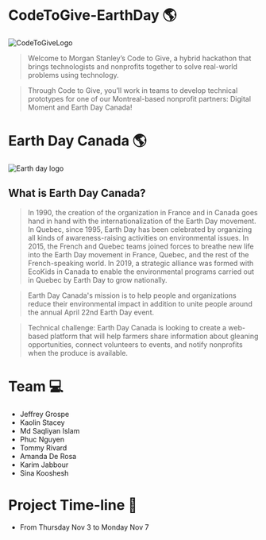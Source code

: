 # CodeToGive-EarthDay :earth_americas:
![CodeToGiveLogo][LOGO]
> Welcome to Morgan Stanley’s Code to Give, a hybrid hackathon that brings technologists and nonprofits together to solve real-world problems using technology.

> Through Code to Give, you’ll work in teams to develop technical prototypes for one of our Montreal-based nonprofit partners: Digital Moment and Earth Day Canada!


# Earth Day Canada :earth_americas:
![Earth day logo][LOGO2]
## What is Earth Day Canada?
> In 1990, the creation of the organization in France and in Canada goes hand in hand with the internationalization of the Earth Day movement. In Quebec, since 1995, Earth Day has been celebrated by organizing all kinds of awareness-raising activities on environmental issues. In 2015, the French and Quebec teams joined forces to breathe new life into the Earth Day movement in France, Quebec, and the rest of the French-speaking world. In 2019, a strategic alliance was formed with EcoKids in Canada to enable the environmental programs carried out in Quebec by Earth Day to grow nationally. 



> Earth Day Canada's mission is to help people and organizations reduce their environmental impact in addition to unite people around the annual April 22nd Earth Day event. 

> Technical challenge: Earth Day Canada is looking to create a web-based platform that will help farmers share information about gleaning opportunities, connect volunteers to events, and notify nonprofits when the produce is available.

# Team :computer:
- Jeffrey Grospe
- Kaolin Stacey
- Md Saqliyan Islam
- Phuc Nguyen
- Tommy Rivard
- Amanda De Rosa
- Karim Jabbour
- Sina Kooshesh

# Project Time-line :calendar:
- From Thursday Nov 3 to Monday Nov 7

<!-- IMAGES  -->
[LOGO]:https://res.cloudinary.com/ideation/image/upload/w_1920,c_fit,q_auto:best,f_auto,dpr_auto/refg95vwzqcrvye9pdg4

[LOGO2]:https://res.cloudinary.com/ideation/image/upload/dpr_auto,q_100,w_225/puws3zw1qyvp5yenb1im.png


 
